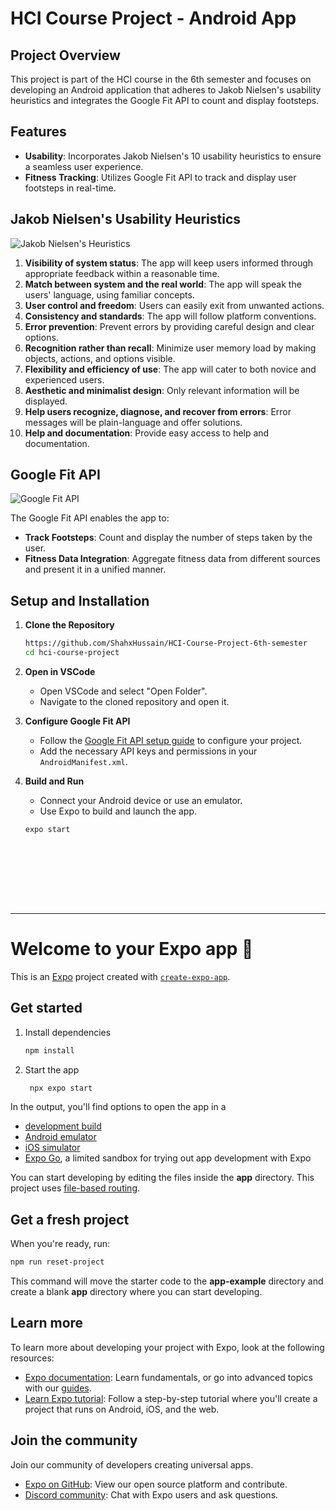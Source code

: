 # HCI Course Project - Android App

## Project Overview

This project is part of the HCI course in the 6th semester and focuses on developing an Android application that adheres to Jakob Nielsen's usability heuristics and integrates the Google Fit API to count and display footsteps.

## Features

- **Usability**: Incorporates Jakob Nielsen's 10 usability heuristics to ensure a seamless user experience.
- **Fitness Tracking**: Utilizes Google Fit API to track and display user footsteps in real-time.

## Jakob Nielsen's Usability Heuristics

![Jakob Nielsen's Heuristics](https://user-images.githubusercontent.com/12345678/heuristics.jpg)

1. **Visibility of system status**: The app will keep users informed through appropriate feedback within a reasonable time.
2. **Match between system and the real world**: The app will speak the users' language, using familiar concepts.
3. **User control and freedom**: Users can easily exit from unwanted actions.
4. **Consistency and standards**: The app will follow platform conventions.
5. **Error prevention**: Prevent errors by providing careful design and clear options.
6. **Recognition rather than recall**: Minimize user memory load by making objects, actions, and options visible.
7. **Flexibility and efficiency of use**: The app will cater to both novice and experienced users.
8. **Aesthetic and minimalist design**: Only relevant information will be displayed.
9. **Help users recognize, diagnose, and recover from errors**: Error messages will be plain-language and offer solutions.
10. **Help and documentation**: Provide easy access to help and documentation.

## Google Fit API

![Google Fit API](https://user-images.githubusercontent.com/12345678/googlefit.jpg)

The Google Fit API enables the app to:

- **Track Footsteps**: Count and display the number of steps taken by the user.
- **Fitness Data Integration**: Aggregate fitness data from different sources and present it in a unified manner.

## Setup and Installation

1. **Clone the Repository**
    ```bash
    https://github.com/ShahxHussain/HCI-Course-Project-6th-semester
    cd hci-course-project
    ```

2. **Open in VSCode**
   - Open VSCode and select "Open Folder".
   - Navigate to the cloned repository and open it.

3. **Configure Google Fit API**
   - Follow the [Google Fit API setup guide](https://developers.google.com/fit/android/get-started) to configure your project.
   - Add the necessary API keys and permissions in your `AndroidManifest.xml`.

4. **Build and Run**
   - Connect your Android device or use an emulator.
   - Use Expo to build and launch the app.
   ```bash
   expo start










--------------------------------------------------------------------------------------------


# Welcome to your Expo app 👋

This is an [Expo](https://expo.dev) project created with [`create-expo-app`](https://www.npmjs.com/package/create-expo-app).

## Get started

1. Install dependencies

   ```bash
   npm install
   ```

2. Start the app

   ```bash
    npx expo start
   ```

In the output, you'll find options to open the app in a

- [development build](https://docs.expo.dev/develop/development-builds/introduction/)
- [Android emulator](https://docs.expo.dev/workflow/android-studio-emulator/)
- [iOS simulator](https://docs.expo.dev/workflow/ios-simulator/)
- [Expo Go](https://expo.dev/go), a limited sandbox for trying out app development with Expo

You can start developing by editing the files inside the **app** directory. This project uses [file-based routing](https://docs.expo.dev/router/introduction).

## Get a fresh project

When you're ready, run:

```bash
npm run reset-project
```

This command will move the starter code to the **app-example** directory and create a blank **app** directory where you can start developing.

## Learn more

To learn more about developing your project with Expo, look at the following resources:

- [Expo documentation](https://docs.expo.dev/): Learn fundamentals, or go into advanced topics with our [guides](https://docs.expo.dev/guides).
- [Learn Expo tutorial](https://docs.expo.dev/tutorial/introduction/): Follow a step-by-step tutorial where you'll create a project that runs on Android, iOS, and the web.

## Join the community

Join our community of developers creating universal apps.

- [Expo on GitHub](https://github.com/expo/expo): View our open source platform and contribute.
- [Discord community](https://chat.expo.dev): Chat with Expo users and ask questions.

